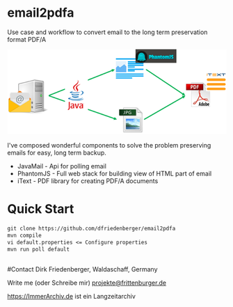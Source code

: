 # email2pdfa
Use case and workflow to convert email to the long term preservation format PDF/A

![email2pdfa](https://raw.githubusercontent.com/dfriedenberger/email2pdfa/master/email2pdfa.png)

I've composed wonderful components to solve the problem preserving emails for easy, long term backup.

- JavaMail  - Api for polling email
- PhantomJS - Full web stack for building view of HTML part of email
- iText - PDF library for creating PDF/A documents



# Quick Start

```
git clone https://github.com/dfriedenberger/email2pdfa
mvn compile
vi default.properties <= Configure properties
mvn run poll default
```


## 



#Contact
Dirk Friedenberger, Waldaschaff, Germany

Write me (oder Schreibe mir)
projekte@frittenburger.de

https://ImmerArchiv.de ist ein Langzeitarchiv

